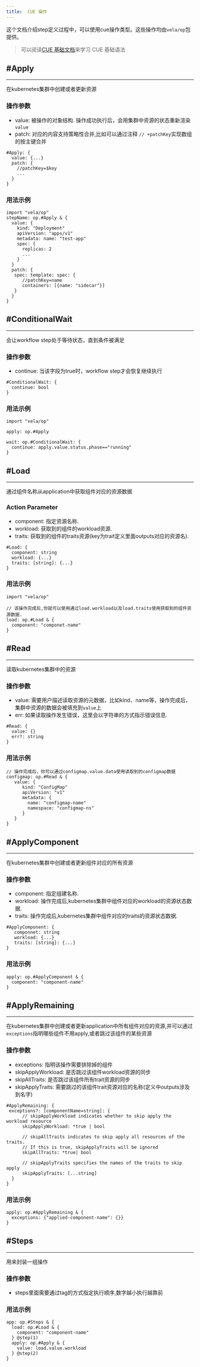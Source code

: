 ```yaml
---
title:  CUE 操作
---
```


这个文档介绍step定义过程中，可以使用cue操作类型。这些操作均由`vela/op`包提供。

> 可以阅读[CUE 基础文档](../cue/basic.md)来学习 CUE 基础语法

## #Apply
---
在kubernetes集群中创建或者更新资源
### 操作参数
- value: 被操作的对象结构. 操作成功执行后，会用集群中资源的状态重新渲染`value`
- patch: 对应的内容支持策略性合并,比如可以通过注释 `// +patchKey`实现数组的按主键合并
```
#Apply: {
  value: {...}
  patch: {
    //patchKey=$key
    ...
  }
}
```
### 用法示例
```
import "vela/op"
stepName: op.#Apply & {
  value: {
    kind: "Deployment"
    apiVersion: "apps/v1"
    metadata: name: "test-app"
    spec: { 
      replicas: 2
      ...
    }
  }
  patch: {
   spec: template: spec: {
      //patchKey=name
      containers: [{name: "sidecar"}]
   }
  }
}
```

## #ConditionalWait
---
会让workflow step处于等待状态，直到条件被满足
### 操作参数
- continue: 当该字段为true时，workflow step才会恢复继续执行
```
#ConditionalWait: {
  continue: bool
}
```
### 用法示例
```
import "vela/op"

apply: op.#Apply

wait: op.#ConditionalWait: {
  continue: apply.value.status.phase=="running"
}
```

## #Load
---
通过组件名称从application中获取组件对应的资源数据
### Action Parameter
- component: 指定资源名称.
- workload: 获取到的组件的workload资源.
- traits: 获取到的组件的traits资源(key为trait定义里面outputs对应的资源名).
```
#Load: {
  component: string
  workload: {...}
  traits: [string]: {...}
}
```
### 用法示例
```
import "vela/op"

// 该操作完成后,你就可以使用通过load.workload以及load.traits使用获取到的组件资源数据.
load: op.#Load & {
  component: "componet-name"
}
```

## #Read
---
读取kubernetes集群中的资源
### 操作参数
- value: 需要用户描述读取资源的元数据，比如kind、name等，操作完成后，集群中资源的数据会被填充到`value`上
- err: 如果读取操作发生错误，这里会以字符串的方式指示错误信息.
```
#Read: {
  value: {}
  err?: string
}
```
### 用法示例
```
// 操作完成后，你可以通过configmap.value.data使用读取到的configmap数据
configmap: op.#Read & {
   value: {
      kind: "ConfigMap"
      apiVersion: "v1"
      metadata: {
        name: "configmap-name"
        namespace: "configmap-ns"
      }
   }
}
```

## #ApplyComponent
---
在kubernetes集群中创建或者更新组件对应的所有资源
### 操作参数
- component: 指定组建名称.
- workload: 操作完成后,kubernetes集群中组件对应的workload的资源状态数据.
- traits: 操作完成后,kubernetes集群中组件对应的traits的资源状态数据.
```
#ApplyComponent: {
   componnet: string
   workload: {...}
   traits: [string]: {...}
}
```
### 用法示例
```
apply: op.#ApplyComponent & {
  component: "component-name"
}
```

## #ApplyRemaining
---
在kubernetes集群中创建或者更新application中所有组件对应的资源,并可以通过`exceptions`指明哪些组件不用apply,或者跳过该组件的某些资源
### 操作参数
- exceptions: 指明该操作需要排除掉的组件
- skipApplyWorkload: 是否跳过该组件workload资源的同步
- skipAllTraits: 是否跳过该组件所有trait资源的同步
- skipApplyTraits: 需要跳过的该组件trait资源对应的名称(定义中outputs涉及到名字)
```
#ApplyRemaining: {
 exceptions?: [componentName=string]: {
      // skipApplyWorkload indicates whether to skip apply the workload resource
      skipApplyWorkload: *true | bool
      
      // skipAllTraits indicates to skip apply all resources of the traits.
      // If this is true, skipApplyTraits will be ignored
      skipAllTraits: *true| bool

      // skipApplyTraits specifies the names of the traits to skip apply
      skipApplyTraits: [...string]
  }
}  
```
### 用法示例
```
apply: op.#ApplyRemaining & {
  exceptions: {"applied-component-name": {}}
}
```

## #Steps
---
用来封装一组操作
### 操作参数
- steps里面需要通过tag的方式指定执行顺序,数字越小执行越靠前
### 用法示例
```
app: op.#Steps & {
  load: op.#Load & {
    component: "component-name"
  } @step(1)
  apply: op.#Apply & {
    value: load.value.workload
  } @step(2)
} 
```
